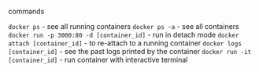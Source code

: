 commands

``docker ps`` - see all running containers
``docker ps -a`` - see all containers
``docker run -p 3000:80 -d [container_id]`` - run in detach mode
``docker attach [container_id]`` - to re-attach to a running container
``docker logs [container_id]`` - see the past logs printed by the container
``docker run -it [container_id]`` - run container with interactive terminal

